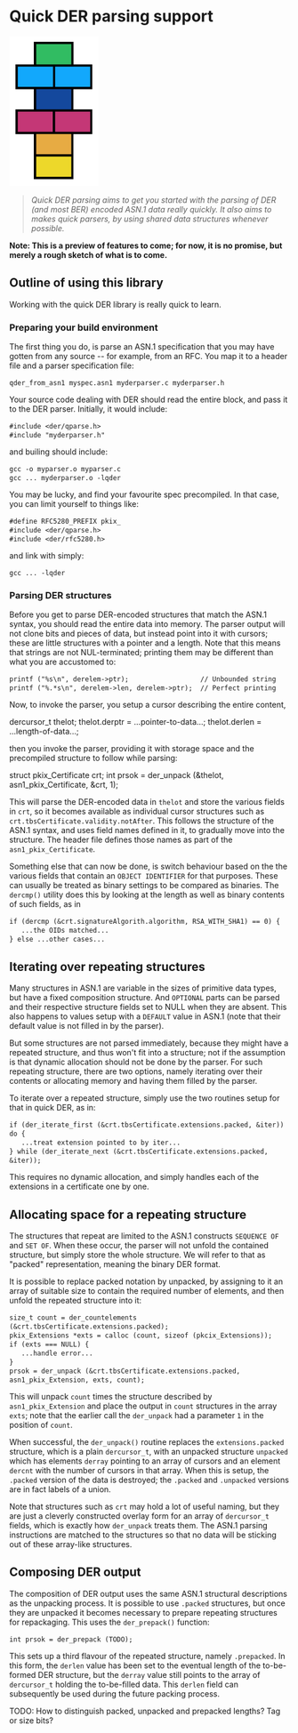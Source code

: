 # Quick DER parsing support

![Quick DER logo](quick-der-logo.png)

> *Quick DER parsing aims to get you started with the parsing of DER (and most
> BER) encoded ASN.1 data really quickly.  It also aims to makes quick parsers,
> by using shared data structures whenever possible.*

**Note: This is a preview of features to come; for now, it is no promise, but merely a rough sketch of what is to come.**

## Outline of using this library

Working with the quick DER library is really quick to learn.

### Preparing your build environment

The first thing you do, is parse an ASN.1 specification that you may have gotten
from any source -- for example, from an RFC.  You map it to a header file and a
parser specification file:

    qder_from_asn1 myspec.asn1 myderparser.c myderparser.h

Your source code dealing with DER should read the entire block, and pass it to
the DER parser.  Initially, it would include:

    #include <der/qparse.h>
    #include "myderparser.h"

and builing should include:

    gcc -o myparser.o myparser.c
    gcc ... myderparser.o -lqder

You may be lucky, and find your favourite spec precompiled.  In that case, you
can limit yourself to things like:

    #define RFC5280_PREFIX pkix_
    #include <der/qparse.h>
    #include <der/rfc5280.h>

and link with simply:

    gcc ... -lqder


### Parsing DER structures

Before you get to parse DER-encoded structures that match the ASN.1 syntax,
you should read the entire data into memory.  The parser output will not
clone bits and pieces of data, but instead point into it with cursors; these
are little structures with a pointer and a length.  Note that this means that
strings are not NUL-terminated; printing them may be different than what you
are accustomed to:

    printf ("%s\n", derelem->ptr);                  // Unbounded string
    printf ("%.*s\n", derelem->len, derelem->ptr);  // Perfect printing

Now, to invoke the parser, you setup a cursor describing the entire content,

   dercursor_t thelot;
   thelot.derptr = ...pointer-to-data...;
   thelot.derlen = ...length-of-data...;

then you invoke the parser, providing it with storage space and the
precompiled structure to follow while parsing:

   struct pkix_Certificate crt;
   int prsok = der_unpack (&thelot, asn1_pkix_Certificate, &crt, 1);

This will parse the DER-encoded data in `thelot` and store the various fields
in `crt`, so it becomes available as individual cursor structures such as
`crt.tbsCertificate.validity.notAfter`.  This follows the structure of the
ASN.1 syntax, and uses field names defined in it, to gradually move into
the structure.  The header file defines those names as part of the
`asn1_pkix_Certificate`.

Something else that can now be done, is switch behaviour based on the the
various fields that contain an `OBJECT IDENTIFIER` for that purposes.  These
can usually be treated as binary settings to be compared as binaries.  The
`dercmp()` utility does this by looking at the length as well as binary
contents of such fields, as in

    if (dercmp (&crt.signatureAlgorith.algorithm, RSA_WITH_SHA1) == 0) {
       ...the OIDs matched...
    } else ...other cases...


## Iterating over repeating structures

Many structures in ASN.1 are variable in the sizes of primitive data types, but
have a fixed composition structure.  And `OPTIONAL` parts can be parsed and their
respective structure fields set to NULL when they are absent.  This also happens
to values setup with a `DEFAULT` value in ASN.1 (note that their default value
is not filled in by the parser).

But some structures are not parsed immediately, because they might have a
repeated structure, and thus won't fit into a structure; not if the assumption
is that dynamic allocation should not be done by the parser.  For such
repeating structure, there are two options, namely iterating over their
contents or allocating memory and having them filled by the parser.

To iterate over a repeated structure, simply use the two routines setup for
that in quick DER, as in:

    if (der_iterate_first (&crt.tbsCertificate.extensions.packed, &iter)) do {
       ...treat extension pointed to by iter...
    } while (der_iterate_next (&crt.tbsCertificate.extensions.packed, &iter));

This requires no dynamic allocation, and simply handles each of the extensions
in a certificate one by one.

## Allocating space for a repeating structure

The structures that repeat are limited to the ASN.1 constructs
`SEQUENCE OF` and `SET OF`.  When these occur, the parser will not unfold
the contained structure, but simply store the whole structure.  We will
refer to that as "packed" representation, meaning the binary DER format.

It is possible to replace packed notation by unpacked, by assigning to it
an array of suitable size to contain the required number of elements,
and then unfold the repeated structure into it:

    size_t count = der_countelements (&crt.tbsCertificate.extensions.packed);
    pkix_Extensions *exts = calloc (count, sizeof (pkcix_Extensions));
    if (exts === NULL) {
       ...handle error...
    }
    prsok = der_unpack (&crt.tbsCertificate.extensions.packed, asn1_pkix_Extension, exts, count);

This will unpack `count` times the structure described by `asn1_pkix_Extension` and place the output in `count` structures in the array `exts`; note that the earlier
call the `der_unpack` had a parameter `1` in the position of `count`.

When successful, the `der_unpack()` routine replaces the `extensions.packed`
structure, which is a plain `dercursor_t`, with an unpacked structure
`unpacked` which has elements `derray` pointing to an array of cursors and
an element `dercnt` with the number of cursors in that array.  When this
is setup, the `.packed` version of the data is destroyed; the `.packed` and
`.unpacked` versions are in fact labels of a union.

Note that structures such as `crt` may hold a lot of useful naming, but they
are just a cleverly constructed overlay form for an array of `dercursor_t` fields,
which is exactly how `der_unpack` treats them.  The ASN.1 parsing instructions
are matched to the structures so that no data will be sticking out of these
array-like structures.

## Composing DER output

The composition of DER output uses the same ASN.1 structural descriptions as
the unpacking process.  It is possible to use `.packed` structures, but once
they are unpacked it becomes necessary to prepare repeating structures for
repackaging.  This uses the `der_prepack()` function:

    int prsok = der_prepack (TODO);

This sets up a third flavour of the repeated structure, namely `.prepacked`.
In this form, the `derlen` value has been set to the eventual length of
the to-be-formed DER structure, but the `derray` value still points to the
array of `dercursor_t` holding the to-be-filled data.  This `derlen` field
can subsequently be used during the future packing process.

TODO: How to distinguish packed, unpacked and prepacked lengths?  Tag or size bits?

